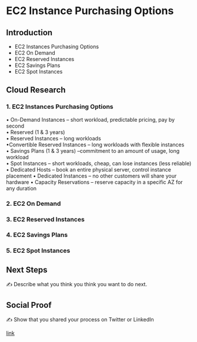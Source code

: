 #  EC2 Instance Purchasing Options

## Introduction

- EC2 Instances Purchasing Options
- EC2 On Demand 
- EC2 Reserved Instances 
- EC2 Savings Plans 
- EC2 Spot Instances


## Cloud Research

### 1. EC2 Instances Purchasing Options

• On-Demand Instances – short workload, predictable pricing, pay by second<br>
• Reserved (1 & 3 years)<br>
    • Reserved Instances – long workloads<br> 
    •Convertible Reserved Instances – long workloads with flexible instances<br> 
• Savings Plans (1 & 3 years) –commitment to an amount of usage, long workload<br>
• Spot Instances – short workloads, cheap, can lose instances (less reliable) 
• Dedicated Hosts – book an entire physical server, control instance placement 
• Dedicated Instances – no other customers will share your hardware 
• Capacity Reservations – reserve capacity in a specific AZ for any duration

### 2. EC2 On Demand 

### 3. EC2 Reserved Instances 

### 4. EC2 Savings Plans

### 5. EC2 Spot Instances


## Next Steps

✍️ Describe what you think you think you want to do next.

## Social Proof

✍️ Show that you shared your process on Twitter or LinkedIn

[link](link)
